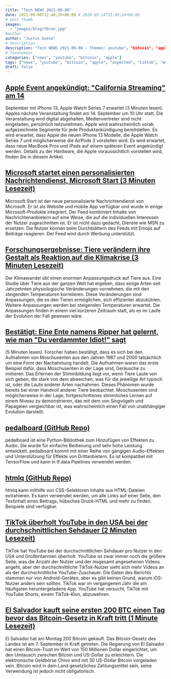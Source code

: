 ```yaml
---
title: "Tech NEWS 2021-09-08"
date: 2021-09-08T12:40:24+06:00 # 2020-03-14T15:40:24+06:00
# post thumb
images:
  - "images/blog/tbcon.jpg"
#author
author: "Justin Guese"
# description
description: "Tech NEWS 2021-09-08 - Themen: youtube", "bitcoin", "apple"
# Taxonomies
categories: ["news", "youtube", "bitcoin", "apple"]
tags: ["news", "youtube", "bitcoin", "apple", "expected", "tiktok", "watch"]
draft: false
---
```


## [Apple Event angekündigt: "California Streaming" am 14](https://www.macrumors.com/2021/09/07/apple-september-14-event/)

 September mit iPhone 13, Apple Watch Series 7 erwartet (3 Minuten lesen). Apples nächste Veranstaltung findet am 14. September um 10 Uhr statt. Die Veranstaltung wird digital abgehalten, Medienvertreter sind nicht eingeladen, persönlich teilzunehmen. Apple wird wahrscheinlich vorab aufgezeichnete Segmente für jede Produktankündigung bereitstellen. Es wird erwartet, dass Apple die neuen iPhone 13 Modelle, die Apple Watch Series 7 und möglicherweise die AirPods 3 vorstellen wird. Es wird erwartet, dass neue MacBook Pros und iPads auf einem späteren Event angekündigt werden. Details zu der Hardware, die Apple voraussichtlich vorstellen wird, finden Sie in diesem Artikel.

## [Microsoft startet einen personalisierten Nachrichtendienst, Microsoft Start (3 Minuten Lesezeit)](https://techcrunch.com/2021/09/07/microsoft-launches-a-personalized-news-service-microsoft-start/)

 Microsoft Start ist der neue personalisierte Nachrichtendienst von Microsoft. Er ist als Website und mobile App verfügbar und wurde in einige Microsoft-Produkte integriert. Der Feed kombiniert Inhalte von Nachrichtenanbietern auf eine Weise, die auf die individuellen Interessen der Nutzer zugeschnitten ist. Er ist nicht dazu gedacht, Dienste wie MSN zu ersetzen. Die Nutzer können beim Durchblättern des Feeds mit Emojis auf Beiträge reagieren. Der Feed wird durch Werbung unterstützt.

## [Forschungsergebnisse: Tiere verändern ihre Gestalt als Reaktion auf die Klimakrise (3 Minuten Lesezeit)](https://www.theguardian.com/world/2021/sep/07/animals-shapeshifting-in-response-to-climate-crisis-research-finds)

 Der Klimawandel übt einen enormen Anpassungsdruck auf Tiere aus. Eine Studie über Tiere aus der ganzen Welt hat ergeben, dass einige Arten seit Jahrzehnten physiologische Veränderungen vornehmen, die mit den steigenden Temperaturen korrelieren. Diese Veränderungen sind Anpassungen, die es den Tieren ermöglichen, sich effizienter abzukühlen. Weitere Anpassungen werden bei steigenden Temperaturen erwartet. Die Anpassungen finden in einem viel kürzeren Zeitraum statt, als es im Laufe der Evolution der Fall gewesen wäre.

## [Bestätigt: Eine Ente namens Ripper hat gelernt, wie man "Du verdammter Idiot!" sagt](https://arstechnica.com/science/2021/09/confirmed-a-duck-named-ripper-learned-how-to-say-you-bloody-fool/)

 (5 Minuten lesen). Forscher haben bestätigt, dass es sich bei den Aufnahmen von Moschusenten aus den Jahren 1987 und 2000 tatsächlich um eine Form der Nachahmung handelt. Die Aufnahmen waren das erste Beispiel dafür, dass Moschusenten in der Lage sind, Geräusche zu imitieren. Das Erlernen der Stimmbildung liegt vor, wenn Tiere Laute von sich geben, die stark von dem abweichen, was für die jeweilige Art typisch ist, oder die Laute anderer Arten nachahmen. Dieses Phänomen wurde bereits bei einer Handvoll anderer Tiere beobachtet. Moschusenten sind möglicherweise in der Lage, fortgeschrittenes stimmliches Lernen auf einem Niveau zu demonstrieren, das mit dem von Singvögeln und Papageien vergleichbar ist, was wahrscheinlich einen Fall von unabhängiger Evolution darstellt.

## [pedalboard (GitHub Repo)](https://github.com/spotify/pedalboard)

 pedalboard ist eine Python-Bibliothek zum Hinzufügen von Effekten zu Audio. Sie wurde für einfache Bedienung und sehr hohe Leistung entwickelt. pedalboard kommt mit einer Reihe von gängigen Audio-Effekten und Unterstützung für Effekte von Drittanbietern. Es ist kompatibel mit TensorFlow und kann in tf.data Pipelines verwendet werden.

## [htmlq (GitHub Repo)](https://github.com/mgdm/htmlq)

 htmlq kann mithilfe von CSS-Selektoren Inhalte aus HTML-Dateien extrahieren. Es kann verwendet werden, um alle Links auf einer Seite, den Textinhalt eines Beitrags, hübsches Druck-HTML und mehr zu finden. Beispiele sind verfügbar.

## [TikTok überholt YouTube in den USA bei der durchschnittlichen Sehdauer (2 Minuten Lesezeit)](https://arstechnica.com/gadgets/2021/09/tiktok-passes-youtube-in-the-us-for-average-watch-time/)

 TikTok hat YouTube bei der durchschnittlichen Sehdauer pro Nutzer in den USA und Großbritannien überholt. YouTube ist zwar immer noch die größere Seite, was die Anzahl der Nutzer und der insgesamt angesehenen Videos angeht, aber der durchschnittliche TikTok-Nutzer sieht sich mehr Videos an als der durchschnittliche YouTube-Zuschauer. Die Daten des Berichts stammen nur von Android-Geräten, aber es gibt keinen Grund, warum iOS-Nutzer anders sein sollten. TikTok war im vergangenen Jahr die am häufigsten heruntergeladene App. YouTube hat versucht, TikTok mit YouTube Shorts, einem TikTok-Klon, abzuwehren.

## [El Salvador kauft seine ersten 200 BTC einen Tag bevor das Bitcoin-Gesetz in Kraft tritt (1 Minute Lesezeit)](https://www.coindesk.com/policy/2021/09/06/el-salvador-buys-its-first-200-btc-a-day-before-its-bitcoin-law-becomes-effective/)

 El Salvador hat am Montag 200 Bitcoin gekauft. Das Bitcoin-Gesetz des Landes ist am 7. September in Kraft getreten. Die Regierung von El Salvador hat einen Bitcoin-Trust im Wert von 150 Millionen Dollar eingerichtet, um den Umtausch zwischen Bitcoin und US-Dollar zu erleichtern. Die elektronische Geldbörse Chivo wird mit 30 US-Dollar Bitcoin vorgeladen sein. Bitcoin wird in dem Land gesetzliches Zahlungsmittel sein, seine Verwendung ist jedoch nicht obligatorisch.

